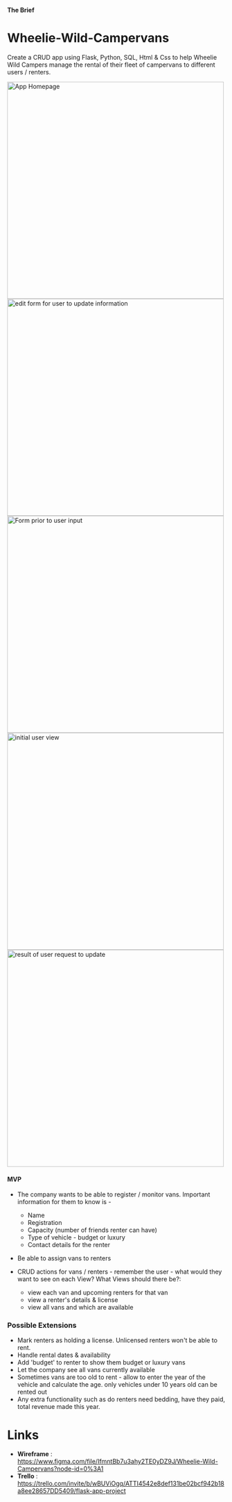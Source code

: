 **The Brief**

# Wheelie-Wild-Campervans
Create a CRUD app using Flask, Python, SQL, Html &amp; Css to help Wheelie Wild Campers manage the rental of their fleet of campervans to different users / renters. 

<img width="500" alt="App Homepage" src="https://user-images.githubusercontent.com/104928354/212323621-e35d8599-5495-46c0-b49d-df2568ceb2e2.png">

<img width="500" alt="edit form for user to update information" src="https://user-images.githubusercontent.com/104928354/212323637-c758f8ee-aa98-451d-b673-ba62e5a81a75.png">

<img width="500" alt="Form prior to user input" src="https://user-images.githubusercontent.com/104928354/212323647-5dffd24a-12a2-48bb-85bb-db62788ed6cf.png">

<img width="500" alt="initial user view" src="https://user-images.githubusercontent.com/104928354/212323661-b8b871f6-2e3a-418d-ab95-54cfd3916b3a.png">

<img width="500" alt="result of user request to update" src="https://user-images.githubusercontent.com/104928354/212323682-12865080-8660-476b-90ca-fa8df8ef813e.png">


#### MVP
- The company wants to be able to register / monitor vans. Important information for them to know is -
  - Name
  - Registration
  - Capacity (number of friends renter can have)
  - Type of vehicle - budget or luxury
  - Contact details for the renter
  
- Be able to assign vans to renters
- CRUD actions for vans / renters - remember the user - what would they want to see on each View? What Views should there be?:
    - view each van and upcoming renters for that van
    - view a renter's details & license
    - view all vans and which are available 

### Possible Extensions
- Mark renters as holding a license. Unlicensed renters won't be able to rent.
- Handle rental dates & availability
- Add 'budget' to renter to show them budget or luxury vans
- Let the company see all vans currently available 
- Sometimes vans are too old to rent - allow to enter the year of the vehicle and calculate the age. only vehicles under 10 years old can be rented out 
- Any extra functionality such as do renters need bedding, have they paid, total revenue made this year.

# Links
- **Wireframe** : https://www.figma.com/file/IfmntBb7u3ahy2TE0yDZ9J/Wheelie-Wild-Campervans?node-id=0%3A1
- **Trello** : https://trello.com/invite/b/wBUViOgq/ATTI4542e8def131be02bcf942b18a8ee28657DD5409/flask-app-project
